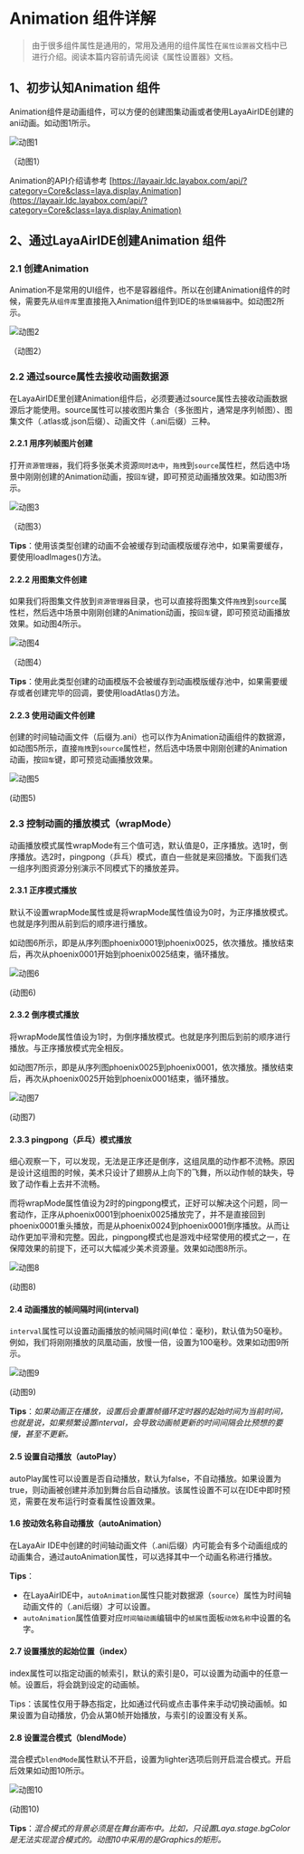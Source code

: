 # Animation 组件详解

> 由于很多组件属性是通用的，常用及通用的组件属性在`属性设置器`文档中已进行介绍。阅读本篇内容前请先阅读《属性设置器》文档。



## 1、初步认知Animation 组件

Animation组件是动画组件，可以方便的创建图集动画或者使用LayaAirIDE创建的ani动画。如动图1所示。

![动图1](img/1.gif) 

（动图1）

Animation的API介绍请参考 [https://layaair.ldc.layabox.com/api/?category=Core&class=laya.display.Animation](https://layaair.ldc.layabox.com/api/?category=Core&class=laya.display.Animation)



## 2、通过LayaAirIDE创建Animation 组件

### 2.1 创建Animation

Animation不是常用的UI组件，也不是容器组件。所以在创建Animation组件的时候，需要先从`组件库`里直接拖入Animation组件到IDE的`场景编辑器`中。如动图2所示。

![动图2](img/2.gif) 

（动图2）




### 2.2 通过source属性去接收动画数据源

在LayaAirIDE里创建Animation组件后，必须要通过source属性去接收动画数据源后才能使用。source属性可以接收图片集合（多张图片，通常是序列帧图）、图集文件（.atlas或.json后缀）、动画文件（.ani后缀）三种。

#### 2.2.1 用序列帧图片创建

打开`资源管理器`，我们将多张美术资源`同时选中`，`拖拽`到`source`属性栏，然后选中场景中刚刚创建的Animation动画，按`回车`键，即可预览动画播放效果。如动图3所示。

![动图3](img/3.gif) 

（动图3）

**Tips**：使用该类型创建的动画不会被缓存到动画模版缓存池中，如果需要缓存，要使用loadImages()方法。

#### 2.2.2 用图集文件创建

如果我们将图集文件放到`资源管理器`目录，也可以直接将图集文件`拖拽`到`source`属性栏，然后选中场景中刚刚创建的Animation动画，按`回车`键，即可预览动画播放效果。如动图4所示。

![动图4](img/4.gif) 

（动图4）

**Tips**：使用此类型创建的动画模版不会被缓存到动画模版缓存池中，如果需要缓存或者创建完毕的回调，要使用loadAtlas()方法。

#### 2.2.3 使用动画文件创建

创建的时间轴动画文件（后缀为.ani）也可以作为Animation动画组件的数据源，如动图5所示，直接`拖拽`到`source`属性栏，然后选中场景中刚刚创建的Animation动画，按`回车`键，即可预览动画播放效果。

![动图5](img/5.gif) 

(动图5) 

### 2.3 控制动画的播放模式（wrapMode）

动画播放模式属性wrapMode有三个值可选，默认值是0，正序播放。选1时，倒序播放。选2时，pingpong（乒乓）模式，直白一些就是来回播放。下面我们选一组序列图资源分别演示不同模式下的播放差异。

#### 2.3.1 正序模式播放

默认不设置wrapMode属性或是将wrapMode属性值设为0时，为正序播放模式。也就是序列图从前到后的顺序进行播放。

如动图6所示，即是从序列图phoenix0001到phoenix0025，依次播放。播放结束后，再次从phoenix0001开始到phoenix0025结束，循环播放。

![动图6](img/6.gif) 

(动图6)

#### 2.3.2 倒序模式播放

将wrapMode属性值设为1时，为倒序播放模式。也就是序列图后到前的顺序进行播放。与正序播放模式完全相反。

如动图7所示，即是从序列图phoenix0025到phoenix0001，依次播放。播放结束后，再次从phoenix0025开始到phoenix0001结束，循环播放。


![动图7](img/7.gif) 

(动图7)

#### 2.3.3 pingpong（乒乓）模式播放

细心观察一下，可以发现，无法是正序还是倒序，这组凤凰的动作都不流畅。原因是设计这组图的时候，美术只设计了翅膀从上向下的飞舞，所以动作帧的缺失，导致了动作看上去并不流畅。

而将wrapMode属性值设为2时的pingpong模式，正好可以解决这个问题，同一套动作，正序从phoenix0001到phoenix0025播放完了，并不是直接回到phoenix0001重头播放，而是从phoenix0024到phoenix0001倒序播放。从而让动作更加平滑和完整。因此，pingpong模式也是游戏中经常使用的模式之一，在保障效果的前提下，还可以大幅减少美术资源量。效果如动图8所示。

![动图8](img/8.gif) 

(动图8)

#### 2.4  动画播放的帧间隔时间(interval)



`interval`属性可以设置动画播放的帧间隔时间(单位：毫秒)，默认值为50毫秒。例如，我们将刚刚播放的凤凰动画，放慢一倍，设置为100毫秒。效果如动图9所示。


![动图9](img/9.gif) 

(动图9)

**Tips**：*如果动画正在播放，设置后会重置帧循环定时器的起始时间为当前时间，也就是说，如果频繁设置interval，会导致动画帧更新的时间间隔会比预想的要慢，甚至不更新。*



#### 2.5 设置自动播放（autoPlay）

autoPlay属性可以设置是否自动播放，默认为false，不自动播放。如果设置为true，则动画被创建并添加到舞台后自动播放。该属性设置不可以在IDE中即时预览，需要在发布运行时查看属性设置效果。



#### 1.6 按动效名称自动播放（autoAnimation）

在LayaAir IDE中创建的时间轴动画文件（.ani后缀）内可能会有多个动画组成的动画集合，通过autoAnimation属性，可以选择其中一个动画名称进行播放。

**Tips**：

- 在LayaAirIDE中，`autoAnimation`属性只能对数据源（`source`）属性为时间轴动画文件的（.ani后缀）才可以设置。
- `autoAnimation`属性值要对应`时间轴动画`编辑中的`帧属性`面板`动效名称`中设置的名字。



#### 2.7 设置播放的起始位置（index）

index属性可以指定动画的帧索引，默认的索引是0，可以设置为动画中的任意一帧。设置后，将会跳到设定的动画帧。

Tips：该属性仅用于静态指定，比如通过代码或点击事件来手动切换动画帧。如果设置为自动播放，仍会从第0帧开始播放，与索引的设置没有关系。



#### 2.8 设置混合模式（blendMode）

混合模式`blendMode`属性默认不开启，设置为lighter选项后则开启混合模式。开启后效果如动图10所示。

![动图10](img/10.gif) <br />

(动图10)

**Tips**：*混合模式的背景必须是在舞台画布中。比如，只设置Laya.stage.bgColor是无法实现混合模式的。动图10中采用的是Graphics的矩形。*




